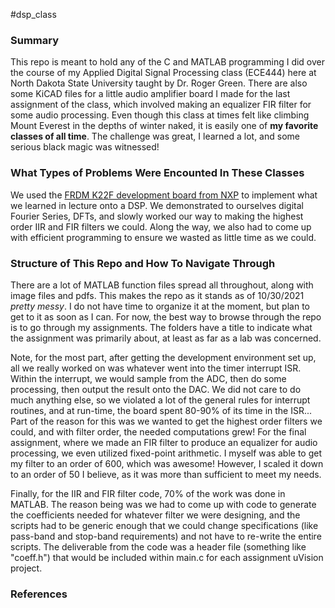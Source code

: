#dsp_class  

### Summary
This repo is meant to hold any of the C and MATLAB programming I did over the course of my Applied Digital Signal Processing class (ECE444) here at North Dakota State University taught by Dr. Roger Green. There are also some KiCAD files for a little audio amplifier board I made for the last assignment of the class, which involved making an equalizer FIR filter for some audio processing. Even though this class at times felt like climbing Mount Everest in the depths of winter naked, it is easily one of **my favorite classes of all time**. The challenge was great, I learned a lot, and some serious black magic was witnessed!  

### What Types of Problems Were Encounted In These Classes
We used the [FRDM K22F development board from NXP](https://www.nxp.com/design/development-boards/freedom-development-boards/mcu-boards/nxp-freedom-development-platform-for-kinetis-k22-mcus:FRDM-K22F) to implement what we learned in lecture onto a DSP. We demonstrated to ourselves digital Fourier Series, DFTs, and slowly worked our way to making the highest order IIR and FIR filters we could. Along the way, we also had to come up with efficient programming to ensure we wasted as little time as we could.  

### Structure of This Repo and How To Navigate Through
There are a lot of MATLAB function files spread all throughout, along with image files and pdfs. This makes the repo as it stands as of 10/30/2021 *pretty messy*. I do not have time to organize it at the moment, but plan to get to it as soon as I can. For now, the best way to browse through the repo is to go through my assignments. The folders have a title to indicate what the assignment was primarily about, at least as far as a lab was concerned.  

Note, for the most part, after getting the development environment set up, all we really worked on was whatever went into the timer interrupt ISR. Within the interrupt, we would sample from the ADC, then do some processing, then output the result onto the DAC. We did not care to do much anything else, so we violated a lot of the general rules for interrupt routines, and at run-time, the board spent 80-90% of its time in the ISR... Part of the reason for this was we wanted to get the highest order filters we could, and with filter order, the needed computations grew! For the final assignment, where we made an FIR filter to produce an equalizer for audio processing, we even utilized fixed-point arithmetic. I myself was able to get my filter to an order of 600, which was awesome! However, I scaled it down to an order of 50 I believe, as it was more than sufficient to meet my needs.  

Finally, for the IIR and FIR filter code, 70% of the work was done in MATLAB. The reason being was we had to come up with code to generate the coefficients needed for whatever filter we were designing, and the scripts had to be generic enough that we could change specifications (like pass-band and stop-band requirements) and not have to re-write the entire scripts. The deliverable from the code was a header file (something like "coeff.h") that would be included within main.c for each assignment uVision project.

### References
